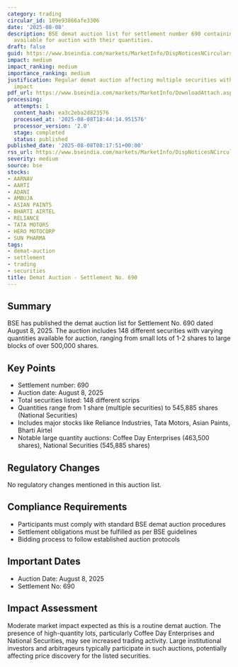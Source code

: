 ```yaml
---
category: trading
circular_id: 109e93866afe3306
date: '2025-08-08'
description: BSE demat auction list for settlement number 690 containing securities
  available for auction with their quantities.
draft: false
guid: https://www.bseindia.com/markets/MarketInfo/DispNoticesNCirculars.aspx?Noticeid={A33A2878-647D-4243-AB2E-992EE28F7ADE}&noticeno=20250808-6&dt=08/08/2025&icount=6&totcount=62&flag=0
impact: medium
impact_ranking: medium
importance_ranking: medium
justification: Regular demat auction affecting multiple securities with moderate trading
  impact
pdf_url: https://www.bseindia.com/markets/MarketInfo/DownloadAttach.aspx?id=20250808-6&attachedId=4c94ed0c-911a-4e75-a198-06b25e61291b
processing:
  attempts: 1
  content_hash: ea3c2eba2d823576
  processed_at: '2025-08-08T18:44:14.951576'
  processor_version: '2.0'
  stage: completed
  status: published
published_date: '2025-08-08T08:17:51+00:00'
rss_url: https://www.bseindia.com/markets/MarketInfo/DispNoticesNCirculars.aspx?Noticeid={A33A2878-647D-4243-AB2E-992EE28F7ADE}&noticeno=20250808-6&dt=08/08/2025&icount=6&totcount=62&flag=0
severity: medium
source: bse
stocks:
- AARNAV
- AARTI
- ADANI
- AMBUJA
- ASIAN PAINTS
- BHARTI AIRTEL
- RELIANCE
- TATA MOTORS
- HERO MOTOCORP
- SUN PHARMA
tags:
- demat-auction
- settlement
- trading
- securities
title: Demat Auction - Settlement No. 690
---
```


## Summary

BSE has published the demat auction list for Settlement No. 690 dated August 8, 2025. The auction includes 148 different securities with varying quantities available for auction, ranging from small lots of 1-2 shares to large blocks of over 500,000 shares.

## Key Points

- Settlement number: 690
- Auction date: August 8, 2025
- Total securities listed: 148 different scrips
- Quantities range from 1 share (multiple securities) to 545,885 shares (National Securities)
- Includes major stocks like Reliance Industries, Tata Motors, Asian Paints, Bharti Airtel
- Notable large quantity auctions: Coffee Day Enterprises (463,500 shares), National Securities (545,885 shares)

## Regulatory Changes

No regulatory changes mentioned in this auction list.

## Compliance Requirements

- Participants must comply with standard BSE demat auction procedures
- Settlement obligations must be fulfilled as per BSE guidelines
- Bidding process to follow established auction protocols

## Important Dates

- Auction Date: August 8, 2025
- Settlement No: 690

## Impact Assessment

Moderate market impact expected as this is a routine demat auction. The presence of high-quantity lots, particularly Coffee Day Enterprises and National Securities, may see increased trading activity. Large institutional investors and arbitrageurs typically participate in such auctions, potentially affecting price discovery for the listed securities.